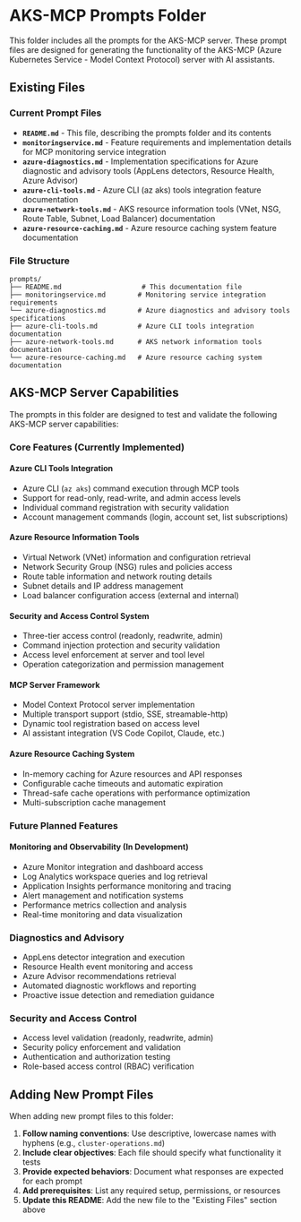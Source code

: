 # AKS-MCP Prompts Folder

This folder includes all the prompts for the AKS-MCP server. These prompt files are designed for generating the functionality of the AKS-MCP (Azure Kubernetes Service - Model Context Protocol) server with AI assistants.


## Existing Files

### Current Prompt Files

- **`README.md`** - This file, describing the prompts folder and its contents
- **`monitoringservice.md`** - Feature requirements and implementation details for MCP monitoring service integration
- **`azure-diagnostics.md`** - Implementation specifications for Azure diagnostic and advisory tools (AppLens detectors, Resource Health, Azure Advisor)
- **`azure-cli-tools.md`** - Azure CLI (az aks) tools integration feature documentation
- **`azure-network-tools.md`** - AKS resource information tools (VNet, NSG, Route Table, Subnet, Load Balancer) documentation
- **`azure-resource-caching.md`** - Azure resource caching system feature documentation

### File Structure

```
prompts/
├── README.md                    # This documentation file
├── monitoringservice.md        # Monitoring service integration requirements
└── azure-diagnostics.md        # Azure diagnostics and advisory tools specifications
├── azure-cli-tools.md          # Azure CLI tools integration documentation
├── azure-network-tools.md      # AKS network information tools documentation
└── azure-resource-caching.md   # Azure resource caching system documentation
```

## AKS-MCP Server Capabilities

The prompts in this folder are designed to test and validate the following AKS-MCP server capabilities:

### Core Features (Currently Implemented)

#### Azure CLI Tools Integration
- Azure CLI (`az aks`) command execution through MCP tools
- Support for read-only, read-write, and admin access levels
- Individual command registration with security validation
- Account management commands (login, account set, list subscriptions)

#### Azure Resource Information Tools
- Virtual Network (VNet) information and configuration retrieval
- Network Security Group (NSG) rules and policies access
- Route table information and network routing details
- Subnet details and IP address management
- Load balancer configuration access (external and internal)

#### Security and Access Control System
- Three-tier access control (readonly, readwrite, admin)
- Command injection protection and security validation
- Access level enforcement at server and tool level
- Operation categorization and permission management

#### MCP Server Framework
- Model Context Protocol server implementation
- Multiple transport support (stdio, SSE, streamable-http)
- Dynamic tool registration based on access level
- AI assistant integration (VS Code Copilot, Claude, etc.)

#### Azure Resource Caching System
- In-memory caching for Azure resources and API responses
- Configurable cache timeouts and automatic expiration
- Thread-safe cache operations with performance optimization
- Multi-subscription cache management

### Future Planned Features

#### Monitoring and Observability (In Development)
- Azure Monitor integration and dashboard access
- Log Analytics workspace queries and log retrieval
- Application Insights performance monitoring and tracing
- Alert management and notification systems
- Performance metrics collection and analysis
- Real-time monitoring and data visualization

### Diagnostics and Advisory
- AppLens detector integration and execution
- Resource Health event monitoring and access
- Azure Advisor recommendations retrieval
- Automated diagnostic workflows and reporting
- Proactive issue detection and remediation guidance

### Security and Access Control
- Access level validation (readonly, readwrite, admin)
- Security policy enforcement and validation
- Authentication and authorization testing
- Role-based access control (RBAC) verification

## Adding New Prompt Files

When adding new prompt files to this folder:

1. **Follow naming conventions**: Use descriptive, lowercase names with hyphens (e.g., `cluster-operations.md`)
2. **Include clear objectives**: Each file should specify what functionality it tests
3. **Provide expected behaviors**: Document what responses are expected for each prompt
4. **Add prerequisites**: List any required setup, permissions, or resources
5. **Update this README**: Add the new file to the "Existing Files" section above

